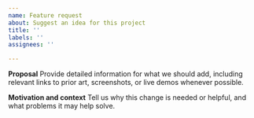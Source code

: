 ```yaml
---
name: Feature request
about: Suggest an idea for this project
title: ''
labels: ''
assignees: ''

---
```


**Proposal**
Provide detailed information for what we should add, including relevant links to prior art, screenshots, or live demos whenever possible.

**Motivation and context**
Tell us why this change is needed or helpful, and what problems it may help solve.
